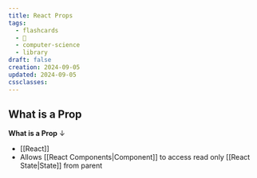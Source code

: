 ```yaml
---
title: React Props
tags:
  - flashcards
  - 🌱
  - computer-science
  - library
draft: false
creation: 2024-09-05
updated: 2024-09-05
cssclasses: 
---
```

## What is a Prop

**What is a Prop**
↓
- [[React]]
- Allows [[React Components|Component]] to access read only [[React State|State]] from parent
<!--SR:!2024-12-13,15,290--> 
